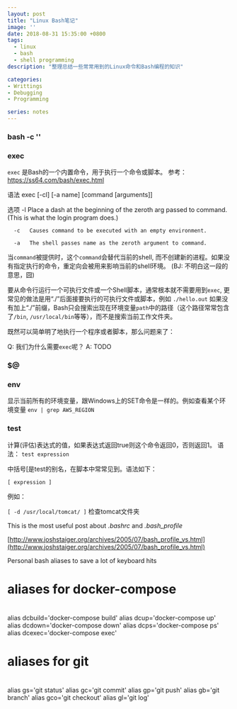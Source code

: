 ```yaml
---
layout: post
title: "Linux Bash笔记"
image: ''
date: 2018-08-31 15:35:00 +0800
tags: 
  - linux 
  - bash 
  - shell programming
description: "整理总结一些常常用到的Linux命令和Bash编程的知识"

categories:
- Writtings
- Debugging
- Programming

series: notes
---
```


### bash -c ''

### exec
`exec` 是Bash的一个内置命令，用于执行一个命令或脚本。
参考：https://ss64.com/bash/exec.html

语法
      exec [-cl] [-a name] [command [arguments]]

选项
      -l   Place a dash at the beginning of the zeroth arg passed to command.
           (This is what the login program does.)

      -c   Causes command to be executed with an empty environment.

      -a   The shell passes name as the zeroth argument to command.
      
当`command`被提供时，这个`command`会替代当前的shell, 而不创建新的进程。如果没有指定执行的命令，重定向会被用来影响当前的shell环境。
(BJ: 不明白这一段的意思，囧)

要从命令行运行一个可执行文件或一个Shell脚本，通常根本就不需要用到`exec`, 更常见的做法是用“./”后面接要执行的可执行文件或脚本，例如 `./hello.out`
如果没有加上“./”前缀，Bash只会搜索出现在环境变量`path`中的路径（这个路径常常包含了`/bin`, `/usr/local/bin`等等），而不是搜索当前工作文件夹。

既然可以简单明了地执行一个程序或者脚本，那么问题来了：

Q: 我们为什么需要`exec`呢？
A: TODO

### $@

### env
显示当前所有的环境变量，跟Windows上的SET命令是一样的。例如查看某个环境变量
```env | grep AWS_REGION```

### test

计算(评估)表达式的值，如果表达式返回true则这个命令返回0，否则返回1。
语法：
  ```test expression```

中括号[是test的别名，在脚本中常常见到。语法如下：

```[ expression ]```

例如：

```[ -d /usr/local/tomcat/ ]``` 检查tomcat文件夹

This is the most useful post about *.bashrc* and *.bash_profile*

[http://www.joshstaiger.org/archives/2005/07/bash_profile_vs.html](http://www.joshstaiger.org/archives/2005/07/bash_profile_vs.html)

Personal bash aliases to save a lot of keyboard hits
#
# aliases for docker-compose
#
alias dcbuild='docker-compose build'
alias dcup='docker-compose up'
alias dcdown='docker-compose down'
alias dcps='docker-compose ps'
alias dcexec='docker-compose exec'

#
# aliases for git
#
alias gs='git status'
alias gc='git commit'
alias gp='git push'
alias gb='git branch'
alias gco='git checkout'
alias gl='git log'

